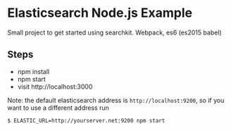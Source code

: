 # Elasticsearch Node.js Example
Small project to get started using searchkit. Webpack, es6 (es2015 babel)

## Steps
* npm install
* npm start
* visit http://localhost:3000

Note:  the default elasticsearch address is `http://localhost:9200`, so if you want to use a different address run

    $ ELASTIC_URL=http://yourserver.net:9200 npm start
